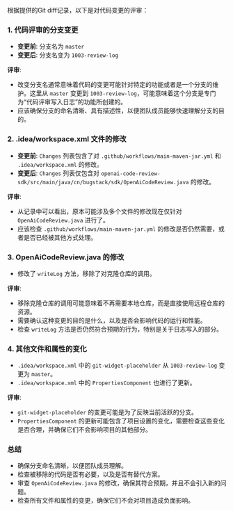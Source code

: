 根据提供的Git diff记录，以下是对代码变更的评审：

### 1. 代码评审的分支变更
- **变更前**: 分支名为 `master`
- **变更后**: 分支名变为 `1003-review-log`

**评审**:
- 改变分支名通常意味着代码的变更可能针对特定的功能或者是一个分支的维护。这里从 `master` 变更到 `1003-review-log`，可能意味着这个分支是专门为“代码评审写入日志”的功能所创建的。
- 应该确保分支的命名清晰、具有描述性，以便团队成员能够快速理解分支的目的。

### 2. .idea/workspace.xml 文件的修改
- **变更前**: `Changes` 列表包含了对 `.github/workflows/main-maven-jar.yml` 和 `.idea/workspace.xml` 的修改。
- **变更后**: `Changes` 列表仅包含对 `openai-code-review-sdk/src/main/java/cn/bugstack/sdk/OpenAiCodeReview.java` 的修改。

**评审**:
- 从记录中可以看出，原本可能涉及多个文件的修改现在仅针对 `OpenAiCodeReview.java` 进行了。
- 应该检查 `.github/workflows/main-maven-jar.yml` 的修改是否仍然需要，或者是否已经被其他方式处理。

### 3. OpenAiCodeReview.java 的修改
- 修改了 `writeLog` 方法，移除了对克隆仓库的调用。

**评审**:
- 移除克隆仓库的调用可能意味着不再需要本地仓库，而是直接使用远程仓库的资源。
- 需要确认这种变更的目的是什么，以及是否会影响代码的运行和性能。
- 检查 `writeLog` 方法是否仍然符合预期的行为，特别是关于日志写入的部分。

### 4. 其他文件和属性的变化
- `.idea/workspace.xml` 中的 `git-widget-placeholder` 从 `1003-review-log` 变更为 `master`。
- `.idea/workspace.xml` 中的 `PropertiesComponent` 也进行了更新。

**评审**:
- `git-widget-placeholder` 的变更可能是为了反映当前活跃的分支。
- `PropertiesComponent` 的更新可能包含了项目设置的变化，需要检查这些变化是否合理，并确保它们不会影响项目的其他部分。

### 总结
- 确保分支命名清晰，以便团队成员理解。
- 检查被移除的代码是否有必要，以及是否有替代方案。
- 审查 `OpenAiCodeReview.java` 的修改，确保其符合预期，并且不会引入新的问题。
- 检查所有文件和属性的变更，确保它们不会对项目造成负面影响。